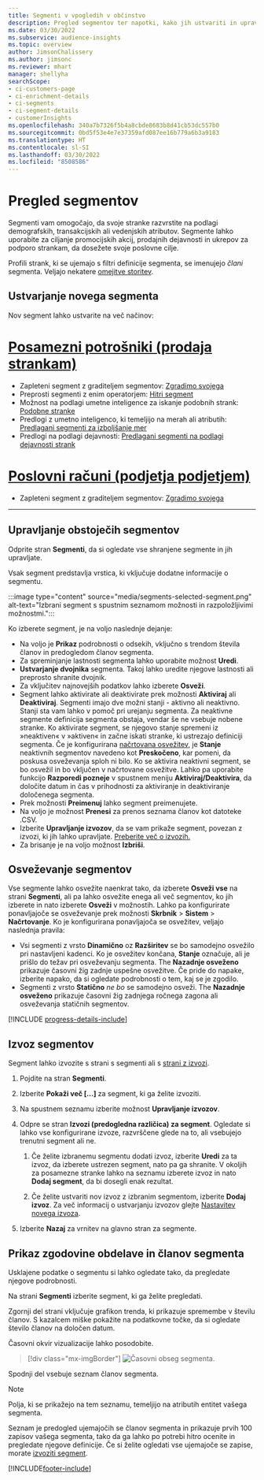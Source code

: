 ```yaml
---
title: Segmenti v vpogledih v občinstvo
description: Pregled segmentov ter napotki, kako jih ustvariti in upravljati.
ms.date: 03/30/2022
ms.subservice: audience-insights
ms.topic: overview
author: JimsonChalissery
ms.author: jimsonc
ms.reviewer: mhart
manager: shellyha
searchScope:
- ci-customers-page
- ci-enrichment-details
- ci-segments
- ci-segment-details
- customerInsights
ms.openlocfilehash: 340a7b7326f5b4a8cbde8683b8d41cb53dc557b0
ms.sourcegitcommit: 0bd5f53e4e7e37359afd087ee16b779a6b3a9183
ms.translationtype: HT
ms.contentlocale: sl-SI
ms.lasthandoff: 03/30/2022
ms.locfileid: "8508586"
---
```

# <a name="segments-overview"></a>Pregled segmentov

Segmenti vam omogočajo, da svoje stranke razvrstite na podlagi demografskih, transakcijskih ali vedenjskih atributov. Segmente lahko uporabite za ciljanje promocijskih akcij, prodajnih dejavnosti in ukrepov za podporo strankam, da dosežete svoje poslovne cilje.

Profili strank, ki se ujemajo s filtri definicije segmenta, se imenujejo *člani* segmenta. Veljajo nekatere [omejitve storitev](/dynamics365/customer-insights/service-limits).

## <a name="create-a-new-segment"></a>Ustvarjanje novega segmenta

Nov segment lahko ustvarite na več načinov: 

# <a name="individual-consumers-b-to-c"></a>[Posamezni potrošniki (prodaja strankam)](#tab/b2c)

- Zapleteni segment z graditeljem segmentov: [Zgradimo svojega](segment-builder.md#create-a-new-segment) 
- Preprosti segmenti z enim operatorjem: [Hitri segment](segment-builder.md#quick-segments) 
- Možnost na podlagi umetne inteligence za iskanje podobnih strank: [Podobne stranke](find-similar-customer-segments.md) 
- Predlogi z umetno inteligenco, ki temeljijo na merah ali atributih: [Predlagani segmenti za izboljšanje mer](suggested-segments.md) 
- Predlogi na podlagi dejavnosti: [Predlagani segmenti na podlagi dejavnosti strank](suggested-segments-activity.md) 

# <a name="business-accounts-b-to-b"></a>[Poslovni računi (podjetja podjetjem)](#tab/b2b)

- Zapleteni segment z graditeljem segmentov: [Zgradimo svojega](segment-builder.md#create-a-new-segment)

---

## <a name="manage-existing-segments"></a>Upravljanje obstoječih segmentov

Odprite stran **Segmenti**, da si ogledate vse shranjene segmente in jih upravljate.

Vsak segment predstavlja vrstica, ki vključuje dodatne informacije o segmentu.

:::image type="content" source="media/segments-selected-segment.png" alt-text="Izbrani segment s spustnim seznamom možnosti in razpoložljivimi možnostmi.":::

Ko izberete segment, je na voljo naslednje dejanje:

- Na voljo je **Prikaz** podrobnosti o odsekih, vključno s trendom števila članov in predogledom članov segmenta.
- Za spreminjanje lastnosti segmenta lahko uporabite možnost **Uredi**.
- **Ustvarjanje dvojnika** segmenta. Takoj lahko uredite njegove lastnosti ali preprosto shranite dvojnik.
- Za vključitev najnovejših podatkov lahko izberete **Osveži**.
- Segment lahko aktivirate ali deaktivirate prek možnosti **Aktiviraj** ali **Deaktiviraj**. Segmenti imajo dve možni stanji - aktivno ali neaktivno. Stanji sta vam lahko v pomoč pri urejanju segmenta. Za neaktivne segmente definicija segmenta obstaja, vendar še ne vsebuje nobene stranke. Ko aktivirate segment, se njegovo stanje spremeni iz »neaktiven« v »aktiven« in začne iskati stranke, ki ustrezajo definiciji segmenta. Če je konfigurirana [načrtovana osvežitev](system.md#schedule-tab), je **Stanje** neaktivnih segmentov navedeno kot **Preskočeno**, kar pomeni, da poskusa osveževanja sploh ni bilo. Ko se aktivira neaktivni segment, se bo osvežil in bo vključen v načrtovane osvežitve.
  Lahko pa uporabite funkcijo **Razporedi pozneje** v spustnem meniju **Aktiviraj/Deaktivira**, da določite datum in čas v prihodnosti za aktiviranje in deaktiviranje določenega segmenta.
- Prek možnosti **Preimenuj** lahko segment preimenujete.
- Na voljo je možnost **Prenesi** za prenos seznama članov kot datoteke .CSV.
- Izberite **Upravljanje izvozov**, da se vam prikaže segment, povezan z izvozi, ki jih lahko upravljate. [Preberite več o izvozih.](export-destinations.md)
- Za brisanje je na voljo možnost **Izbriši**.

## <a name="refresh-segments"></a>Osveževanje segmentov

Vse segmente lahko osvežite naenkrat tako, da izberete **Osveži vse** na strani **Segmenti**, ali pa lahko osvežite enega ali več segmentov, ko jih izberete in nato izberete **Osveži** v možnostih. Lahko pa konfigurirate ponavljajoče se osveževanje prek možnosti **Skrbnik** > **Sistem** > **Načrtovanje**. Ko je konfigurirana ponavljajoča se osvežitev, veljajo naslednja pravila:
- Vsi segmenti z vrsto **Dinamično** oz **Razširitev** se bo samodejno osvežilo pri nastavljeni kadenci. Ko je osvežitev končana, **Stanje** označuje, ali je prišlo do težav pri osveževanju segmenta. The **Nazadnje osveženo** prikazuje časovni žig zadnje uspešne osvežitve. Če pride do napake, izberite napako, da si ogledate podrobnosti o tem, kaj se je zgodilo.
- Segmenti z vrsto **Statično** *ne bo* se samodejno osveži. The **Nazadnje osveženo** prikazuje časovni žig zadnjega ročnega zagona ali osveževanja statičnih segmentov.

[!INCLUDE [progress-details-include](../includes/progress-details-pane.md)]

## <a name="export-segments"></a>Izvoz segmentov

Segment lahko izvozite s strani s segmenti ali s [strani z izvozi](export-destinations.md). 

1. Pojdite na stran **Segmenti**.

1. Izberite **Pokaži več [...]** za segment, ki ga želite izvoziti.

1. Na spustnem seznamu izberite možnost **Upravljanje izvozov**.

1. Odpre se stran **Izvozi (predogledna različica) za segment**. Ogledate si lahko vse konfigurirane izvoze, razvrščene glede na to, ali vsebujejo trenutni segment ali ne.

   1. Če želite izbranemu segmentu dodati izvoz, izberite **Uredi** za ta izvoz, da izberete ustrezen segment, nato pa ga shranite. V okoljih za posamezne stranke lahko na seznamu izberete izvoz in nato **Dodaj segment**, da bi dosegli enak rezultat.

   1. Če želite ustvariti nov izvoz z izbranim segmentom, izberite **Dodaj izvoz**. Za več informacij o ustvarjanju izvozov glejte [Nastavitev novega izvoza](export-destinations.md#set-up-a-new-export).

1. Izberite **Nazaj** za vrnitev na glavno stran za segmente.

## <a name="view-processing-history-and-segment-members"></a>Prikaz zgodovine obdelave in članov segmenta

Usklajene podatke o segmentu si lahko ogledate tako, da pregledate njegove podrobnosti.

Na strani **Segmenti** izberite segment, ki ga želite pregledati.

Zgornji del strani vključuje grafikon trenda, ki prikazuje spremembe v številu članov. S kazalcem miške pokažite na podatkovne točke, da si ogledate število članov na določen datum.

Časovni okvir vizualizacije lahko posodobite.

> [!div class="mx-imgBorder"]
> ![Časovni obseg segmenta.](media/segment-time-range.png "Časovni obseg segmenta")

Spodnji del vsebuje seznam članov segmenta.

> [!NOTE]
> Polja, ki se prikažejo na tem seznamu, temeljijo na atributih entitet vašega segmenta.
>
>Seznam je predogled ujemajočih se članov segmenta in prikazuje prvih 100 zapisov vašega segmenta, tako da ga lahko po potrebi hitro ocenite in pregledate njegove definicije. Če si želite ogledati vse ujemajoče se zapise, morate [izvoziti segment](export-destinations.md).


[!INCLUDE[footer-include](../includes/footer-banner.md)]
